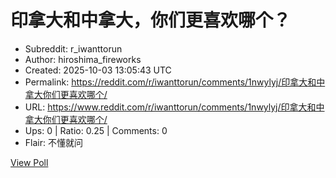 # 印拿大和中拿大，你们更喜欢哪个？

- Subreddit: r_iwanttorun
- Author: hiroshima_fireworks
- Created: 2025-10-03 13:05:43 UTC
- Permalink: https://reddit.com/r/iwanttorun/comments/1nwylyj/印拿大和中拿大你们更喜欢哪个/
- URL: https://www.reddit.com/r/iwanttorun/comments/1nwylyj/印拿大和中拿大你们更喜欢哪个/
- Ups: 0 | Ratio: 0.25 | Comments: 0
- Flair: 不懂就问


[View Poll](https://www.reddit.com/poll/1nwylyj)

